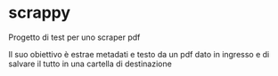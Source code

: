 scrappy
=======

Progetto di test per uno scraper pdf

Il suo obiettivo è estrae metadati e testo da un pdf dato in ingresso e di salvare il tutto in una cartella di destinazione